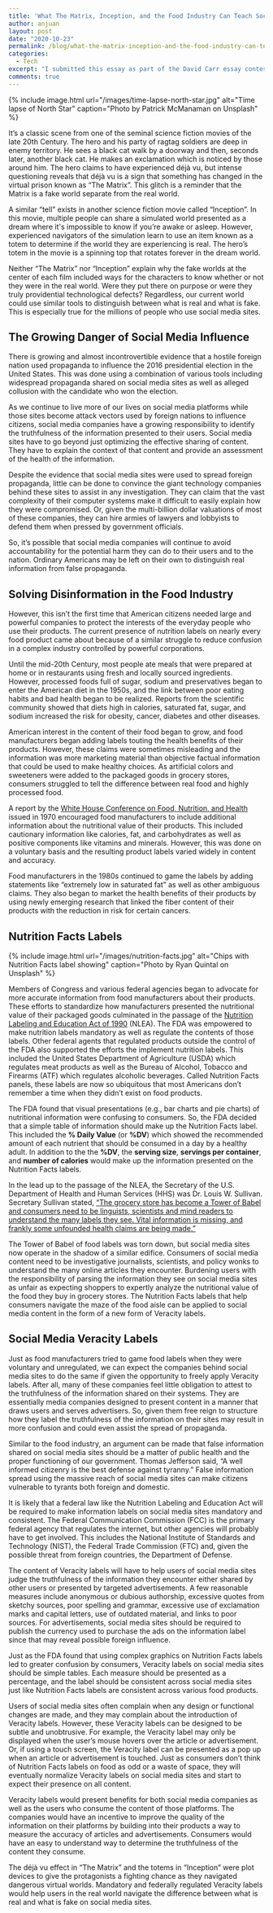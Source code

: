 ```yaml
---
title: 'What The Matrix, Inception, and the Food Industry Can Teach Social Media Sites about Truth'
author: anjuan
layout: post
date: "2020-10-23"
permalink: /blog/what-the-matrix-inception-and-the-food-industry-can-teach-social-media-sites-about-truth/
categories:
  - Tech
excerpt: "I submitted this essay as part of the David Carr essay contest during SXSW 2018. It didn't win, but I think it's more timely than ever as social media sites continue to expand their influence across the globe."
comments: true
---
```


{% include image.html url="/images/time-lapse-north-star.jpg" alt="Time lapse of North Star" caption="Photo by Patrick McManaman on Unsplash" %}

It’s a classic scene from one of the seminal science fiction movies of the late 20th Century. The hero and his party of ragtag soldiers are deep in enemy territory. He sees a black cat walk by a doorway and then, seconds later, another black cat. He makes an exclamation which is noticed by those around him. The hero claims to have experienced déjà vu, but intense questioning reveals that déjà vu is a sign that something has changed in the virtual prison known as “The Matrix”. This glitch is a reminder that the Matrix is a fake world separate from the real world.

A similar “tell” exists in another science fiction movie called “Inception”. In this movie, multiple people can share a simulated world presented as a dream where it's impossible to know if you’re awake or asleep. However, experienced navigators of the simulation learn to use an item known as a totem to determine if the world they are experiencing is real. The hero’s totem in the movie is a spinning top that rotates forever in the dream world.

Neither “The Matrix” nor “Inception” explain why the fake worlds at the center of each film included ways for the characters to know whether or not they were in the real world. Were they put there on purpose or were they truly providential technological defects? Regardless, our current world could use similar tools to distinguish between what is real and what is fake. This is especially true for the millions of people who use social media sites.

## **The Growing Danger of Social Media Influence**

There is growing and almost incontrovertible evidence that a hostile foreign nation used propaganda to influence the 2016 presidential election in the United States. This was done using a combination of various tools including widespread propaganda shared on social media sites as well as alleged collusion with the candidate who won the election.

As we continue to live more of our lives on social media platforms while those sites become attack vectors used by foreign nations to influence citizens, social media companies have a growing responsibility to identify the truthfulness of the information presented to their users. Social media sites have to go beyond just optimizing the effective sharing of content. They have to explain the context of that content and provide an assessment of the health of the information.

Despite the evidence that social media sites were used to spread foreign propaganda, little can be done to convince the giant technology companies behind these sites to assist in any investigation. They can claim that the vast complexity of their computer systems make it difficult to easily explain how they were compromised. Or, given the multi-billion dollar valuations of most of these companies, they can hire armies of lawyers and lobbyists to defend them when pressed by government officials.

So, it’s possible that social media companies will continue to avoid accountability for the potential harm they can do to their users and to the nation. Ordinary Americans may be left on their own to distinguish real information from false propaganda.

## **Solving Disinformation in the Food Industry**

However, this isn’t the first time that American citizens needed large and powerful companies to protect the interests of the everyday people who use their products. The current presence of nutrition labels on nearly every food product came about because of a similar struggle to reduce confusion in a complex industry controlled by powerful corporations.

Until the mid-20th Century, most people ate meals that were prepared at home or in restaurants using fresh and locally sourced ingredients. However, processed foods full of sugar, sodium and preservatives began to enter the American diet in the 1950s, and the link between poor eating habits and bad health began to be realized. Reports from the scientific community showed that diets high in calories, saturated fat, sugar, and sodium increased the risk for obesity, cancer, diabetes and other diseases.

American interest in the content of their food began to grow, and food manufacturers began adding labels touting the health benefits of their products. However, these claims were sometimes misleading and the information was more marketing material than objective factual information that could be used to make healthy choices. As artificial colors and sweeteners were added to the packaged goods in grocery stores, consumers struggled to tell the difference between real food and highly processed food.

A report by the [White House Conference on Food, Nutrition, and Health](https://www.nixonlibrary.gov/forresearchers/find/textual/central/smof/whcofnh.php) issued in 1970 encouraged food manufacturers to include additional information about the nutritional value of their products. This included cautionary information like calories, fat, and carbohydrates as well as positive components like vitamins and minerals. However, this was done on a voluntary basis and the resulting product labels varied widely in content and accuracy.

Food manufacturers in the 1980s continued to game the labels by adding statements like  “extremely low in saturated fat” as well as other ambiguous claims. They also began to market the health benefits of their products by using newly emerging research that linked the fiber content of their products with the reduction in risk for certain cancers.

## **Nutrition Facts Labels**

{% include image.html url="/images/nutrition-facts.jpg" alt="Chips with Nutrition Facts label showing" caption="Photo by Ryan Quintal on Unsplash" %}

Members of Congress and various federal agencies began to advocate for more accurate information from food manufacturers about their products. These efforts to standardize how manufacturers presented the nutritional value of their packaged goods culminated in the passage of the [Nutrition Labeling and Education Act of 1990](https://www.fda.gov/iceci/inspections/inspectionguides/ucm074948.htm) (NLEA). The FDA was empowered to make nutrition labels mandatory as well as regulate the contents of those labels. Other federal agents that regulated products outside the control of the FDA also supported the efforts the implement nutrition labels. This included the United States Department of Agriculture (USDA) which regulates meat products as well as the Bureau of Alcohol, Tobacco and Firearms (ATF) which regulates alcoholic beverages. Called Nutrition Facts panels, these labels are now so ubiquitous that most Americans don’t remember a time when they didn’t exist on food products.

The FDA found that visual presentations (e.g., bar charts and pie charts) of nutritional information were confusing to consumers. So, the FDA decided that a simple table of information should make up the Nutrition Facts label. This included the **% Daily Value** (or **%DV**) which showed the recommended amount of each nutrient that should be consumed in a day by a healthy adult. In addition to the the **%DV**, the **serving size**, **servings per container**, and **number of calories** would make up the information presented on the Nutrition Facts labels.

In the lead up to the passage of the NLEA, the Secretary of the U.S. Department of Health and Human Services (HHS) was Dr. Louis W. Sullivan. Secretary Sullivan stated, [“The grocery store has become a Tower of Babel and consumers need to be linguists, scientists and mind readers to understand the many labels they see. Vital information is missing, and frankly some unfounded health claims are being made.”](http://www.nytimes.com/1990/03/08/nyregion/quotation-of-the-day-965390.html)

The Tower of Babel of food labels was torn down, but social media sites now operate in the shadow of a similar edifice. Consumers of social media content need to be investigative journalists, scientists, and policy wonks to understand the many online articles they encounter. Burdening users with the responsibility of parsing the information they see on social media sites as unfair as expecting shoppers to expertly analyze the nutritional value of the food they buy in grocery stores. The Nutrition Facts labels that help consumers navigate the maze of the food aisle can be applied to social media content in the form of a new form of Veracity labels.

## **Social Media Veracity Labels**

Just as food manufacturers tried to game food labels when they were voluntary and unregulated, we can expect the companies behind social media sites to do the same if given the opportunity to freely apply Veracity labels. After all, many of these companies feel little obligation to attest to the truthfulness of the information shared on their systems. They are essentially media companies designed to present content in a manner that draws users and serves advertisers. So, given them free reign to structure how they label the truthfulness of the information on their sites may result in more confusion and could even assist the spread of propaganda.

Similar to the food industry, an argument can be made that false information shared on social media sites should be a matter of public health and the proper functioning of our government. Thomas Jefferson said, “A well informed citizenry is the best defense against tyranny.” False information spread using the massive reach of social media sites can make citizens vulnerable to tyrants both foreign and domestic.

It is likely that a federal law like the Nutrition Labeling and Education Act will be required to make information labels on social media sites mandatory and consistent. The Federal Communication Commission (FCC) is the primary federal agency that regulates the internet, but other agencies will probably have to get involved. This includes the National Institute of Standards and Technology (NIST), the Federal Trade Commission (FTC) and, given the possible threat from foreign countries, the Department of Defense.

The content of Veracity labels will have to help users of social media sites judge the truthfulness of the information they encounter either shared by other users or presented by targeted advertisements. A few reasonable measures include anonymous or dubious authorship, excessive quotes from sketchy sources, poor spelling and grammar, excessive use of exclamation marks and capital letters, use of outdated material, and links to poor sources. For advertisements, social media sites should be required to publish the currency used to purchase the ads on the information label since that may reveal possible foreign influence.

Just as the FDA found that using complex graphics on Nutrition Facts labels led to greater confusion by consumers, Veracity labels on social media sites should be simple tables. Each measure should be presented as a percentage, and the label should be consistent across social media sites just like Nutrition Facts labels are consistent across various food products.

Users of social media sites often complain when any design or functional changes are made, and they may complain about the introduction of Veracity labels. However, these Veracity labels can be designed to be subtle and unobtrusive. For example, the Veracity label may only be displayed when the user’s mouse hovers over the article or advertisement. Or, if using a touch screen, the Veracity label can be presented as a pop up when an article or advertisement is touched. Just as consumers don’t think of Nutrition Facts labels on food as odd or a waste of space, they will eventually normalize Veracity labels on social media sites and start to expect their presence on all content.

Veracity labels would present benefits for both social media companies as well as the users who consume the content of those platforms. The companies would have an incentive to improve the quality of the information on their platforms by building into their products a way to measure the accuracy of articles and advertisements. Consumers would have an easy to understand way to determine the truthfulness of the content they consume.

The déjà vu effect in “The Matrix” and the totems in “Inception” were plot devices to give the protagonists a fighting chance as they navigated dangerous virtual worlds. Mandatory and federally regulated Veracity labels would help users in the real world navigate the difference between what is real and what is fake on social media sites.
